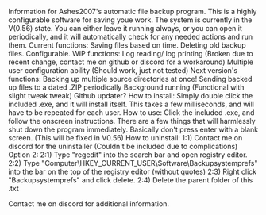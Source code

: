 Information for Ashes2007's automatic file backup program.
This is a highly configurable software for saving youe work. 
The system is currently in the V(0.56) state.
You can either leave it running always, or you can open it periodically, and it will automatically check for any needed actions and run them.
	Current functions:
Saving files based on time.
Deleting old backup files.
Configurable.
	WIP functions:
Log reading/ log printing (Broken due to recent change, contact me on github or discord for a workaround)
Multiple user configuration ability (Should work, just not tested)
	Next version's functions:
Backing up multiple source directories at once!
Sending backed up files to a dated .ZIP periodically
Background running (Functional with slight tweak tweak)
Github updater?
	How to install:
Simply double click the included .exe, and it will install itself. This takes a few milliseconds, and will have to be repeated for each user.
	How to use:
Click the included .exe, and follow the onscreen instructions. There are a few things that will harmlessly shut down the program immediately. Basically don't press enter with a blank screen. (This will be fixed in V0.56)
	How to uninstall:
1:1) Contact me on discord for the uninstaller (Couldn't be included due to complications)
	Option 2:
2:1) Type "regedit" into the search bar and open registry editor.
2:2) Type "Computer\HKEY_CURRENT_USER\Software\Backupsystemprefs" into the bar on the top of the registry editor (without quotes)
2:3) Right click "Backupsystemprefs" and click delete.
2:4) Delete the parent folder of this .txt

Contact me on discord for additional information.
